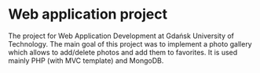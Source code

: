 # Web application project
The project for Web Application Development at Gdańsk University of Technology. The main goal of this project was to implement a photo gallery which allows to add/delete photos and add them to favorites. It is used mainly PHP (with MVC template) and MongoDB.
